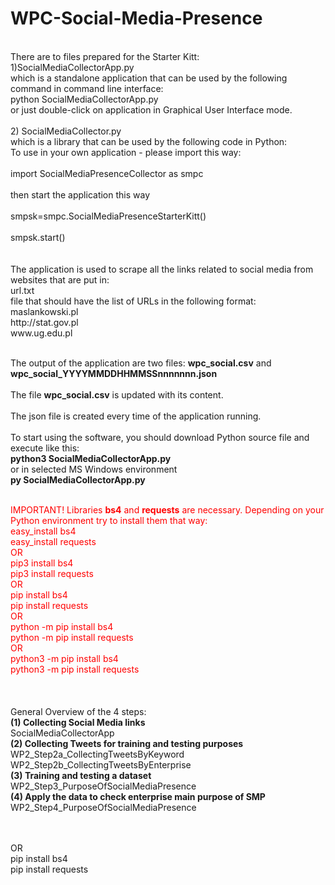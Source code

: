 # WPC-Social-Media-Presence
<br/>
There are to files prepared for the Starter Kitt:<br/>
1)SocialMediaCollectorApp.py<br/>
which is a standalone application that can be used by the following command in command line interface:<br/>
python SocialMediaCollectorApp.py<br/>
or just double-click on application in Graphical User Interface mode.<br/>
<br/>
2) SocialMediaCollector.py<br/>
which is a library that can be used by the following code in Python:<br/>
To use in your own application - please import this way:<br/>
<br/>
import SocialMediaPresenceCollector as smpc<br/>
<br/>
then start the application this way<br/>
<br/>
smpsk=smpc.SocialMediaPresenceStarterKitt()<br/>
<br/>
smpsk.start()<br/>
<br/><br/>
The application is used to scrape all the links related to social media from websites that are put in:<br/>
url.txt<br/>
file that should have the list of URLs in the following format:<br/>
maslankowski.pl<br/>
http://stat.gov.pl<br/>
www.ug.edu.pl
<br/><br/>

The output of the application are two files:
<b>wpc_social.csv</b>
and
<b>wpc_social_YYYYMMDDHHMMSSnnnnnnn.json</b>
<br/><br/>
The file <b>wpc_social.csv</b> is updated with its content. 
<br/><br/>
The json file is created every time of the application running.
<br/><br/>
To start using the software, you should download Python source file and execute like this:<br/>
<b>python3 SocialMediaCollectorApp.py</b><br/>
or in selected MS Windows environment<br/>
<b>py SocialMediaCollectorApp.py</b>
<br/><br/>

<font color="red">IMPORTANT! Libraries <b>bs4</b> and <b>requests</b> are necessary. Depending on your Python environment try to install them that way:<br/>
easy_install bs4<br/>
easy_install requests<br/>
OR<br/>
pip3 install bs4<br/>
pip3 install requests<br/>
OR<br/>
pip install bs4<br/>
pip install requests<br/>
OR<br/>
python -m pip install bs4<br/>
python -m pip install requests<br/>
OR<br/>
python3 -m pip install bs4<br/>
python3 -m pip install requests<br/>
</font>
<br/>
<br/><br/>
General Overview of the 4 steps:<br/>
<b>(1) Collecting Social Media links</b><br/>
SocialMediaCollectorApp<br/>
<b>(2) Collecting Tweets for training and testing purposes</b><br/>
WP2_Step2a_CollectingTweetsByKeyword<br/>
WP2_Step2b_CollectingTweetsByEnterprise<br/>
<b>(3) Training and testing a dataset</b><br/>
WP2_Step3_PurposeOfSocialMediaPresence<br/>
<b>(4) Apply the data to check enterprise main purpose of SMP</b><br/>
WP2_Step4_PurposeOfSocialMediaPresence<br/>
<br/><br/>

OR<br/>
pip install bs4<br/>
pip install requests<br/>
